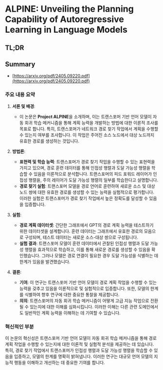# ALPINE: Unveiling the Planning Capability of Autoregressive Learning in Language Models
## TL;DR
## Summary
- [https://arxiv.org/pdf/2405.09220.pdf](https://arxiv.org/pdf/2405.09220.pdf)

### 주요 내용 요약

1. **서론 및 배경**:
   - 이 논문은 **Project ALPINE**을 소개하며, 이는 트랜스포머 기반 언어 모델이 자동 회귀 학습 메커니즘을 통해 계획 능력을 개발하는 방법에 대한 이론적 조사를 목표로 합니다. 특히, 트랜스포머가 네트워크 경로 찾기 작업에서 계획을 수행할 수 있는지 여부를 조사합니다. 이 작업은 주어진 소스 노드에서 대상 노드까지 유효한 경로를 생성하는 것입니다.

2. **방법론**:
   - **표현력 및 학습 능력**: 트랜스포머가 경로 찾기 작업을 수행할 수 있는 표현력을 가지고 있으며, 경로 훈련 데이터를 통해 인접성 행렬과 도달 가능성 행렬을 학습할 수 있음을 이론적으로 분석합니다. 트랜스포머의 피드 포워드 레이어가 인접성 행렬을, 주의 레이어가 도달 가능성 행렬의 일부를 학습한다고 설명합니다.
   - **경로 찾기 실험**: 트랜스포머 모델을 경로 언어로 훈련하여 새로운 소스 및 대상 노드 쌍에 대한 유효한 경로를 생성할 수 있는 능력을 실험적으로 평가합니다. 이러한 실험은 트랜스포머가 경로 찾기 작업에서 높은 정확도를 달성할 수 있음을 입증합니다.

3. **실험**:
   - **경로 계획 데이터셋**: 간단한 그래프에서 GPT의 경로 계획 능력을 테스트하기 위한 데이터셋을 설계합니다. 훈련 데이터는 그래프에서 유효한 경로의 모음으로 구성되며, 테스트 데이터는 새로운 소스-대상 쌍으로 구성됩니다.
   - **실험 결과**: 트랜스포머 모델이 훈련 데이터에서 관찰된 인접성 행렬과 도달 가능성 행렬을 효과적으로 학습하고, 이를 통해 새로운 경로를 생성할 수 있음을 확인했습니다. 그러나 모델은 경로 연결이 필요한 경우 도달 가능성을 식별하는 데 한계가 있음을 발견했습니다.

4. **결론**:
   - **기여**: 이 연구는 트랜스포머 기반 언어 모델이 경로 계획 작업을 수행할 수 있는 능력을 갖추고 있음을 이론적으로 및 실험적으로 입증합니다. 또한, 모델의 한계를 식별하여 향후 연구에 대한 중요한 통찰을 제공합니다.
   - **의의**: 트랜스포머의 자동 회귀 학습 메커니즘이 어떻게 고급 지능 작업으로 전환될 수 있는지에 대한 이해를 심화시킵니다. 이러한 이해는 다른 관련 도메인에서도 일반적인 계획 능력을 이해하는 데 기여할 수 있습니다.

### 혁신적인 부분
이 논문의 혁신성은 트랜스포머 기반 언어 모델이 자동 회귀 학습 메커니즘을 통해 경로 계획 작업을 수행할 수 있는지에 대한 이론적 및 실험적 분석을 제공하는 데 있습니다. 특히, 경로 찾기 작업에서 트랜스포머가 인접성 행렬과 도달 가능성 행렬을 학습할 수 있음을 입증하고, 모델의 한계를 명확히 밝혀냅니다. 이러한 연구는 대규모 언어 모델의 지능적 행동을 이해하고 개선하는 데 중요한 기여를 합니다.